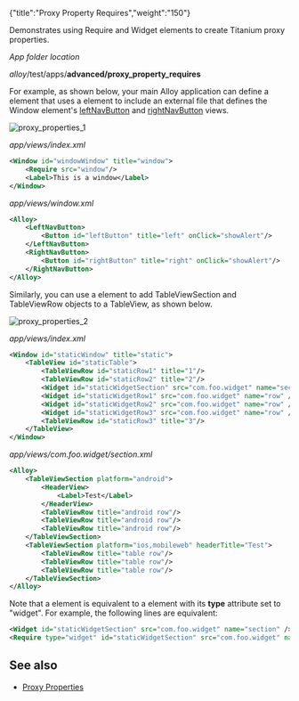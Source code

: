 {"title":"Proxy Property Requires","weight":"150"}

Demonstrates using Require and Widget elements to create Titanium proxy properties.

*App folder location*

_alloy_/test/apps/**advanced/proxy\_property\_requires**

For example, as shown below, your main Alloy application can define a <Window/> element that uses a <Require/> element to include an external file that defines the Window element's [leftNavButton](#!/api/Titanium.UI.Window-property-rightNavButton) and [rightNavButton](#!/api/Titanium.UI.Window-property-rightNavButton) views.

![proxy_properties_1](/Images/appc/download/attachments/41845673/proxy_properties_1.png)

*app/views/index.xml*

```xml
<Window id="windowWindow" title="window">
    <Require src="window"/>
    <Label>This is a window</Label>
</Window>
```

*app/views/window.xml*

```xml
<Alloy>
    <LeftNavButton>
        <Button id="leftButton" title="left" onClick="showAlert"/>
    </LeftNavButton>
    <RightNavButton>
        <Button id="rightButton" title="right" onClick="showAlert"/>
    </RightNavButton>
</Alloy>
```

Similarly, you can use a <Widget/> element to add TableViewSection and TableViewRow objects to a TableView, as shown below.

![proxy_properties_2](/Images/appc/download/attachments/41845673/proxy_properties_2.png)

*app/views/index.xml*

```xml
<Window id="staticWindow" title="static">
    <TableView id="staticTable">
        <TableViewRow id="staticRow1" title="1"/>
        <TableViewRow id="staticRow2" title="2"/>
        <Widget id="staticWidgetSection" src="com.foo.widget" name="section" />
        <Widget id="staticWidgetRow1" src="com.foo.widget" name="row" />
        <Widget id="staticWidgetRow2" src="com.foo.widget" name="row" />
        <Widget id="staticWidgetRow3" src="com.foo.widget" name="row" />
        <TableViewRow id="staticRow3" title="3"/>
    </TableView>
</Window>
```

*app/views/com.foo.widget/section.xml*

```xml
<Alloy>
    <TableViewSection platform="android">
        <HeaderView>
            <Label>Test</Label>
        </HeaderView>
        <TableViewRow title="android row"/>
        <TableViewRow title="android row"/>
        <TableViewRow title="android row"/>
    </TableViewSection>
    <TableViewSection platform="ios,mobileweb" headerTitle="Test">
        <TableViewRow title="table row"/>
        <TableViewRow title="table row"/>
        <TableViewRow title="table row"/>
    </TableViewSection>
</Alloy>
```

Note that a <Widget/> element is equivalent to a <Require/> element with its **type** attribute set to "widget". For example, the following lines are equivalent:

```xml
<Widget id="staticWidgetSection" src="com.foo.widget" name="section" />
<Require type="widget" id="staticWidgetSection" src="com.foo.widget" name="section" />
```

## See also

* [Proxy Properties](/docs/appc/Alloy_Framework/Alloy_Guide/Alloy_Test_Apps/User_Interface/Proxy_Properties/)
